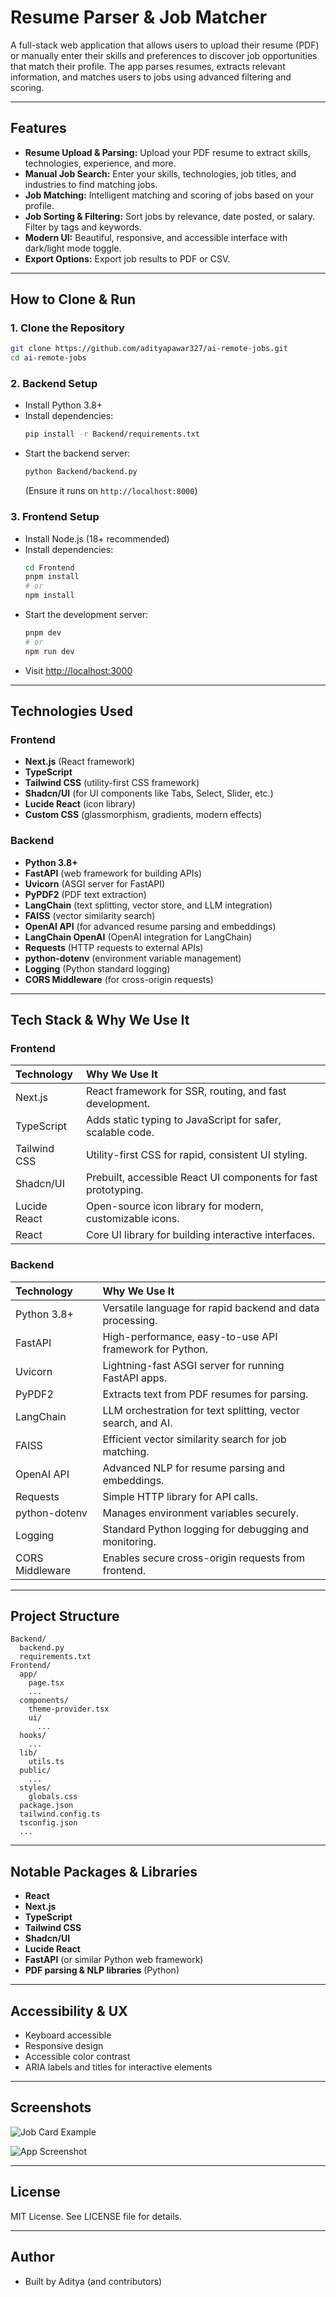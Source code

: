# Resume Parser & Job Matcher

A full-stack web application that allows users to upload their resume (PDF) or manually enter their skills and preferences to discover job opportunities that match their profile. The app parses resumes, extracts relevant information, and matches users to jobs using advanced filtering and scoring.

---

## Features

- **Resume Upload & Parsing:** Upload your PDF resume to extract skills, technologies, experience, and more.
- **Manual Job Search:** Enter your skills, technologies, job titles, and industries to find matching jobs.
- **Job Matching:** Intelligent matching and scoring of jobs based on your profile.
- **Job Sorting & Filtering:** Sort jobs by relevance, date posted, or salary. Filter by tags and keywords.
- **Modern UI:** Beautiful, responsive, and accessible interface with dark/light mode toggle.
- **Export Options:** Export job results to PDF or CSV.

---

## How to Clone & Run

### 1. Clone the Repository
```sh
git clone https://github.com/adityapawar327/ai-remote-jobs.git
cd ai-remote-jobs
```

### 2. Backend Setup
- Install Python 3.8+
- Install dependencies:
  ```sh
  pip install -r Backend/requirements.txt
  ```
- Start the backend server:
  ```sh
  python Backend/backend.py
  ```
  (Ensure it runs on `http://localhost:8000`)

### 3. Frontend Setup
- Install Node.js (18+ recommended)
- Install dependencies:
  ```sh
  cd Frontend
  pnpm install
  # or
  npm install
  ```
- Start the development server:
  ```sh
  pnpm dev
  # or
  npm run dev
  ```
- Visit [http://localhost:3000](http://localhost:3000)

---

## Technologies Used

### Frontend
- **Next.js** (React framework)
- **TypeScript**
- **Tailwind CSS** (utility-first CSS framework)
- **Shadcn/UI** (for UI components like Tabs, Select, Slider, etc.)
- **Lucide React** (icon library)
- **Custom CSS** (glassmorphism, gradients, modern effects)

### Backend
- **Python 3.8+**
- **FastAPI** (web framework for building APIs)
- **Uvicorn** (ASGI server for FastAPI)
- **PyPDF2** (PDF text extraction)
- **LangChain** (text splitting, vector store, and LLM integration)
- **FAISS** (vector similarity search)
- **OpenAI API** (for advanced resume parsing and embeddings)
- **LangChain OpenAI** (OpenAI integration for LangChain)
- **Requests** (HTTP requests to external APIs)
- **python-dotenv** (environment variable management)
- **Logging** (Python standard logging)
- **CORS Middleware** (for cross-origin requests)

---

## Tech Stack & Why We Use It

### Frontend
| Technology     | Why We Use It                                                      |
|:--------------|:-------------------------------------------------------------------|
| Next.js       | React framework for SSR, routing, and fast development.            |
| TypeScript    | Adds static typing to JavaScript for safer, scalable code.         |
| Tailwind CSS  | Utility-first CSS for rapid, consistent UI styling.                |
| Shadcn/UI     | Prebuilt, accessible React UI components for fast prototyping.     |
| Lucide React  | Open-source icon library for modern, customizable icons.           |
| React         | Core UI library for building interactive interfaces.               |

### Backend
| Technology      | Why We Use It                                                    |
|:---------------|:-----------------------------------------------------------------|
| Python 3.8+     | Versatile language for rapid backend and data processing.        |
| FastAPI         | High-performance, easy-to-use API framework for Python.          |
| Uvicorn         | Lightning-fast ASGI server for running FastAPI apps.             |
| PyPDF2          | Extracts text from PDF resumes for parsing.                      |
| LangChain       | LLM orchestration for text splitting, vector search, and AI.     |
| FAISS           | Efficient vector similarity search for job matching.             |
| OpenAI API      | Advanced NLP for resume parsing and embeddings.                  |
| Requests        | Simple HTTP library for API calls.                               |
| python-dotenv   | Manages environment variables securely.                          |
| Logging         | Standard Python logging for debugging and monitoring.            |
| CORS Middleware | Enables secure cross-origin requests from frontend.              |

---

## Project Structure

```
Backend/
  backend.py
  requirements.txt
Frontend/
  app/
    page.tsx
    ...
  components/
    theme-provider.tsx
    ui/
      ...
  hooks/
    ...
  lib/
    utils.ts
  public/
    ...
  styles/
    globals.css
  package.json
  tailwind.config.ts
  tsconfig.json
  ...
```

---

## Notable Packages & Libraries
- **React**
- **Next.js**
- **TypeScript**
- **Tailwind CSS**
- **Shadcn/UI**
- **Lucide React**
- **FastAPI** (or similar Python web framework)
- **PDF parsing & NLP libraries** (Python)

---

## Accessibility & UX
- Keyboard accessible
- Responsive design
- Accessible color contrast
- ARIA labels and titles for interactive elements

---

## Screenshots

![Job Card Example](./Frontend/public/placeholder.jpg)

![App Screenshot](./Frontend/public/Resume-Parser-Job-Matcher.png)

---

## License

MIT License. See LICENSE file for details.

---

## Author

- Built by Aditya (and contributors)
